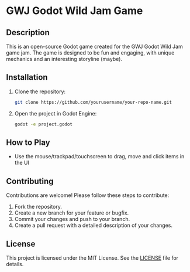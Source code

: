 # GWJ Godot Wild Jam Game

## Description

This is an open-source Godot game created for the GWJ Godot Wild Jam game jam. The game is designed to be fun and engaging, with unique mechanics and an interesting storyline (maybe).

## Installation

1. Clone the repository:
   ```sh
   git clone https://github.com/yourusername/your-repo-name.git
   ```
2. Open the project in Godot Engine:
   ```sh
   godot -e project.godot
   ```

## How to Play

- Use the mouse/trackpad/touchscreen to drag, move and click items in the UI

## Contributing

Contributions are welcome! Please follow these steps to contribute:

1. Fork the repository.
2. Create a new branch for your feature or bugfix.
3. Commit your changes and push to your branch.
4. Create a pull request with a detailed description of your changes.

## License

This project is licensed under the MIT License. See the [LICENSE](./LICENSE) file for details.
